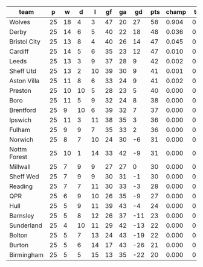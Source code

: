|     team     | p  | w  | d  | l  | gf | ga | gd  | pts | champ | top2  | top3  | top4  |  5-7  | bot4  | bot3  | bot2  |
|--------------|----|----|----|----|----|----|-----|-----|-------|-------|-------|-------|-------|-------|-------|-------|
| Wolves       | 25 | 18 |  4 |  3 | 47 | 20 |  27 |  58 | 0.904 | 0.978 | 0.995 | 0.999 | 0.001 | 0.000 | 0.000 | 0.000|
| Derby        | 25 | 14 |  6 |  5 | 40 | 22 |  18 |  48 | 0.036 | 0.351 | 0.625 | 0.790 | 0.175 | 0.000 | 0.000 | 0.000|
| Bristol City | 25 | 13 |  8 |  4 | 40 | 26 |  14 |  47 | 0.045 | 0.436 | 0.698 | 0.837 | 0.139 | 0.000 | 0.000 | 0.000|
| Cardiff      | 25 | 14 |  5 |  6 | 35 | 23 |  12 |  47 | 0.010 | 0.126 | 0.316 | 0.533 | 0.343 | 0.000 | 0.000 | 0.000|
| Leeds        | 25 | 13 |  3 |  9 | 37 | 28 |   9 |  42 | 0.002 | 0.042 | 0.130 | 0.261 | 0.416 | 0.000 | 0.000 | 0.000|
| Sheff Utd    | 25 | 13 |  2 | 10 | 39 | 30 |   9 |  41 | 0.001 | 0.011 | 0.041 | 0.106 | 0.331 | 0.000 | 0.000 | 0.000|
| Aston Villa  | 25 | 11 |  8 |  6 | 33 | 24 |   9 |  41 | 0.002 | 0.030 | 0.098 | 0.212 | 0.405 | 0.000 | 0.000 | 0.000|
| Preston      | 25 | 10 | 10 |  5 | 28 | 23 |   5 |  40 | 0.000 | 0.007 | 0.029 | 0.072 | 0.299 | 0.000 | 0.000 | 0.000|
| Boro         | 25 | 11 |  5 |  9 | 32 | 24 |   8 |  38 | 0.000 | 0.009 | 0.032 | 0.080 | 0.292 | 0.000 | 0.000 | 0.000|
| Brentford    | 25 |  9 | 10 |  6 | 39 | 32 |   7 |  37 | 0.000 | 0.006 | 0.022 | 0.058 | 0.246 | 0.000 | 0.000 | 0.000|
| Ipswich      | 25 | 11 |  3 | 11 | 38 | 35 |   3 |  36 | 0.000 | 0.002 | 0.007 | 0.026 | 0.154 | 0.001 | 0.000 | 0.000|
| Fulham       | 25 |  9 |  9 |  7 | 35 | 33 |   2 |  36 | 0.000 | 0.002 | 0.008 | 0.023 | 0.135 | 0.001 | 0.000 | 0.000|
| Norwich      | 25 |  8 |  7 | 10 | 24 | 30 |  -6 |  31 | 0.000 | 0.000 | 0.000 | 0.001 | 0.019 | 0.030 | 0.011 | 0.004|
| Nottm Forest | 25 | 10 |  1 | 14 | 33 | 42 |  -9 |  31 | 0.000 | 0.000 | 0.000 | 0.000 | 0.007 | 0.062 | 0.028 | 0.010|
| Millwall     | 25 |  7 |  9 |  9 | 27 | 27 |   0 |  30 | 0.000 | 0.000 | 0.000 | 0.001 | 0.014 | 0.032 | 0.014 | 0.005|
| Sheff Wed    | 25 |  7 |  9 |  9 | 30 | 31 |  -1 |  30 | 0.000 | 0.000 | 0.000 | 0.001 | 0.016 | 0.026 | 0.011 | 0.004|
| Reading      | 25 |  7 |  7 | 11 | 30 | 33 |  -3 |  28 | 0.000 | 0.000 | 0.000 | 0.000 | 0.006 | 0.072 | 0.033 | 0.014|
| QPR          | 25 |  6 |  9 | 10 | 26 | 35 |  -9 |  27 | 0.000 | 0.000 | 0.000 | 0.000 | 0.001 | 0.216 | 0.120 | 0.053|
| Hull         | 25 |  5 |  9 | 11 | 39 | 43 |  -4 |  24 | 0.000 | 0.000 | 0.000 | 0.000 | 0.001 | 0.246 | 0.146 | 0.070|
| Barnsley     | 25 |  5 |  8 | 12 | 26 | 37 | -11 |  23 | 0.000 | 0.000 | 0.000 | 0.000 | 0.000 | 0.423 | 0.275 | 0.152|
| Sunderland   | 25 |  4 | 10 | 11 | 29 | 42 | -13 |  22 | 0.000 | 0.000 | 0.000 | 0.000 | 0.000 | 0.585 | 0.430 | 0.258|
| Bolton       | 25 |  5 |  7 | 13 | 24 | 43 | -19 |  22 | 0.000 | 0.000 | 0.000 | 0.000 | 0.000 | 0.645 | 0.497 | 0.323|
| Burton       | 25 |  5 |  6 | 14 | 17 | 43 | -26 |  21 | 0.000 | 0.000 | 0.000 | 0.000 | 0.000 | 0.829 | 0.716 | 0.553|
| Birmingham   | 25 |  5 |  5 | 15 | 13 | 35 | -22 |  20 | 0.000 | 0.000 | 0.000 | 0.000 | 0.000 | 0.831 | 0.719 | 0.555|
